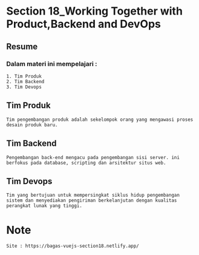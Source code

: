 # Section 18_Working Together with Product,Backend and DevOps
## Resume

### Dalam materi ini mempelajari :
	1. Tim Produk
	2. Tim Backend
	3. Tim Devops
	
## Tim Produk
	Tim pengembangan produk adalah sekelompok orang yang mengawasi proses desain produk baru.

## Tim Backend
	Pengembangan back-end mengacu pada pengembangan sisi server. ini berfokus pada database, scripting dan arsitektur situs web.
	
## Tim Devops
	Tim yang bertujuan untuk mempersingkat siklus hidup pengembangan sistem dan menyediakan pengiriman berkelanjutan dengan kualitas perangkat lunak yang tinggi.


# Note
    Site : https://bagas-vuejs-section18.netlify.app/